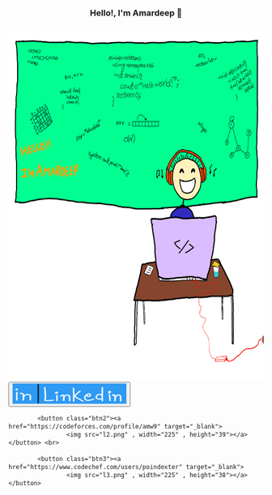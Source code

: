 <h3 align = "center">Hello!, I'm Amardeep 👋 </h3>


<div class="container">
        <img src="imgg.png", width="800", height="700">
        <!-- <div class="buttons"> -->
            <button class="btn1"><a href="https://www.linkedin.com/in/amard75" target="_blank">
                    <img src="l1.jpg" , width="225" , height="40"></a></button><br>
            
            <button class="btn2"><a href="https://codeforces.com/profile/amw9" target="_blank">
                    <img src="l2.png" , width="225" , height="39"></a></button> <br>
            
            <button class="btn3"><a href="https://www.codechef.com/users/poindexter" target="_blank">
                    <img src="l3.png" , width="225" , height="38"></a></button>
</div>
